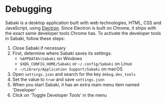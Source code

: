 # Debugging

Sabaki is a desktop application built with web technologies, HTML, CSS and JavaScript, using [Electron](http://electron.atom.io). Since Electron is built on Chrome, it ships with the exact same developer tools Chrome has. To activate the developer tools in Sabaki, follow these steps:

1. Close Sabaki if necessary
2. First, determine where Sabaki saves its settings:
   - `%APPDATA%\Sabaki` on Windows
   - `$XDG_CONFIG_HOME/Sabaki` or `~/.config/Sabaki` on Linux
   - `~/Library/Application Support/Sabaki` on macOS
3. Open `settings.json` and search for the key `debug.dev_tools`
4. Set the value to `true` and save `settings.json`
5. When you start Sabaki, it has an extra main menu item named 'Developer'
6. Click on 'Toggle Developer Tools' in the menu
